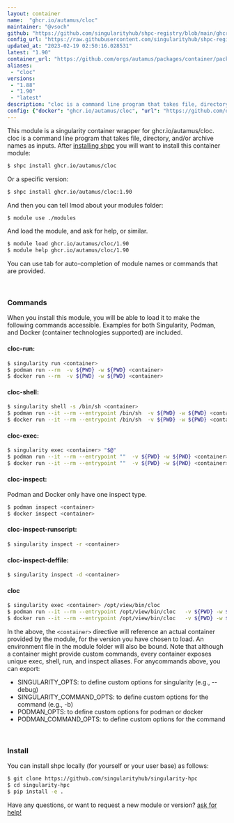 ```yaml
---
layout: container
name:  "ghcr.io/autamus/cloc"
maintainer: "@vsoch"
github: "https://github.com/singularityhub/shpc-registry/blob/main/ghcr.io/autamus/cloc/container.yaml"
config_url: "https://raw.githubusercontent.com/singularityhub/shpc-registry/main/ghcr.io/autamus/cloc/container.yaml"
updated_at: "2023-02-19 02:50:16.028531"
latest: "1.90"
container_url: "https://github.com/orgs/autamus/packages/container/package/cloc"
aliases:
 - "cloc"
versions:
 - "1.88"
 - "1.90"
 - "latest"
description: "cloc is a command line program that takes file, directory, and/or archive names as inputs."
config: {"docker": "ghcr.io/autamus/cloc", "url": "https://github.com/orgs/autamus/packages/container/package/cloc", "maintainer": "@vsoch", "description": "cloc is a command line program that takes file, directory, and/or archive names as inputs.", "latest": {"1.90": "sha256:5734c3a10923c9e8ad3704ded3a2572b97bf860b60bf2174c70485ea75672c89"}, "tags": {"1.88": "sha256:d83cabface35c70df9484dff3f606a10f13432747a7570e238525e3722061c31", "1.90": "sha256:5734c3a10923c9e8ad3704ded3a2572b97bf860b60bf2174c70485ea75672c89", "latest": "sha256:5734c3a10923c9e8ad3704ded3a2572b97bf860b60bf2174c70485ea75672c89"}, "aliases": {"cloc": "/opt/view/bin/cloc"}}
---
```


This module is a singularity container wrapper for ghcr.io/autamus/cloc.
cloc is a command line program that takes file, directory, and/or archive names as inputs.
After [installing shpc](#install) you will want to install this container module:


```bash
$ shpc install ghcr.io/autamus/cloc
```

Or a specific version:

```bash
$ shpc install ghcr.io/autamus/cloc:1.90
```

And then you can tell lmod about your modules folder:

```bash
$ module use ./modules
```

And load the module, and ask for help, or similar.

```bash
$ module load ghcr.io/autamus/cloc/1.90
$ module help ghcr.io/autamus/cloc/1.90
```

You can use tab for auto-completion of module names or commands that are provided.

<br>

### Commands

When you install this module, you will be able to load it to make the following commands accessible.
Examples for both Singularity, Podman, and Docker (container technologies supported) are included.

#### cloc-run:

```bash
$ singularity run <container>
$ podman run --rm  -v ${PWD} -w ${PWD} <container>
$ docker run --rm  -v ${PWD} -w ${PWD} <container>
```

#### cloc-shell:

```bash
$ singularity shell -s /bin/sh <container>
$ podman run --it --rm --entrypoint /bin/sh  -v ${PWD} -w ${PWD} <container>
$ docker run --it --rm --entrypoint /bin/sh  -v ${PWD} -w ${PWD} <container>
```

#### cloc-exec:

```bash
$ singularity exec <container> "$@"
$ podman run --it --rm --entrypoint ""  -v ${PWD} -w ${PWD} <container> "$@"
$ docker run --it --rm --entrypoint ""  -v ${PWD} -w ${PWD} <container> "$@"
```

#### cloc-inspect:

Podman and Docker only have one inspect type.

```bash
$ podman inspect <container>
$ docker inspect <container>
```

#### cloc-inspect-runscript:

```bash
$ singularity inspect -r <container>
```

#### cloc-inspect-deffile:

```bash
$ singularity inspect -d <container>
```


#### cloc

```bash
$ singularity exec <container> /opt/view/bin/cloc
$ podman run --it --rm --entrypoint /opt/view/bin/cloc   -v ${PWD} -w ${PWD} <container> -c " $@"
$ docker run --it --rm --entrypoint /opt/view/bin/cloc   -v ${PWD} -w ${PWD} <container> -c " $@"
```



In the above, the `<container>` directive will reference an actual container provided
by the module, for the version you have chosen to load. An environment file in the
module folder will also be bound. Note that although a container
might provide custom commands, every container exposes unique exec, shell, run, and
inspect aliases. For anycommands above, you can export:

 - SINGULARITY_OPTS: to define custom options for singularity (e.g., --debug)
 - SINGULARITY_COMMAND_OPTS: to define custom options for the command (e.g., -b)
 - PODMAN_OPTS: to define custom options for podman or docker
 - PODMAN_COMMAND_OPTS: to define custom options for the command

<br>

### Install

You can install shpc locally (for yourself or your user base) as follows:

```bash
$ git clone https://github.com/singularityhub/singularity-hpc
$ cd singularity-hpc
$ pip install -e .
```

Have any questions, or want to request a new module or version? [ask for help!](https://github.com/singularityhub/singularity-hpc/issues)
